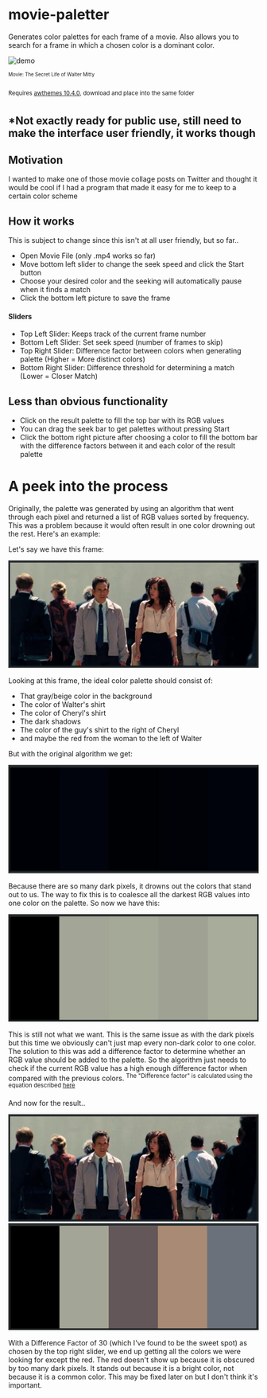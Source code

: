 # movie-paletter
Generates color palettes for each frame of a movie. Also allows you to search for a frame in which a chosen color is a dominant color.

![demo](https://github.com/DeeFrancois/movie-paletter/blob/master/ReadmeImages/demo.gif)

<sup><sup> Movie: The Secret Life of Walter Mitty</sup></sup>

<sup> Requires [awthemes 10.4.0](https://sourceforge.net/projects/tcl-awthemes/), download and place into the same folder </sup>
## *Not exactly ready for public use, still need to make the interface user friendly, it works though 

## Motivation
I wanted to make one of those movie collage posts on Twitter and thought it would be cool if I had a program that made it easy for me to keep to a certain color scheme

## How it works
This is subject to change since this isn't at all user friendly, but so far..
- Open Movie File (only .mp4 works so far)
- Move bottom left slider to change the seek speed and click the Start button
- Choose your desired color and the seeking will automatically pause when it finds a match
- Click the bottom left picture to save the frame

#### Sliders
- Top Left Slider: Keeps track of the current frame number
- Bottom Left Slider: Set seek speed (number of frames to skip)
- Top Right Slider: Difference factor between colors when generating palette (Higher = More distinct colors)
- Bottom Right Slider: Difference threshold for determining a match (Lower = Closer Match)

## Less than obvious functionality
- Click on the result palette to fill the top bar with its RGB values
- You can drag the seek bar to get palettes without pressing Start
- Click the bottom right picture after choosing a color to fill the bottom bar with the difference factors between it and each color of the result palette

# A peek into the process
Originally, the palette was generated by using an algorithm that went through each pixel and returned a list of RGB values sorted by frequency.
This was a problem because it would often result in one color drowning out the rest. Here's an example:

Let's say we have this frame:

![frame](https://github.com/DeeFrancois/movie-paletter/blob/master/ReadmeImages/example_frame.png)

Looking at this frame, the ideal color palette should consist of:
- That gray/beige color in the background
- The color of Walter's shirt
- The color of Cheryl's shirt
- The dark shadows
- The color of the guy's shirt to the right of Cheryl
- and maybe the red from the woman to the left of Walter

But with the original algorithm we get:

![frame](https://github.com/DeeFrancois/movie-paletter/blob/master/ReadmeImages/example_before.png)

Because there are so many dark pixels, it drowns out the colors that stand out to us.
The way to fix this is to coalesce all the darkest RGB values into one color on the palette. So now we have this:

![frame](https://github.com/DeeFrancois/movie-paletter/blob/master/ReadmeImages/example_muddy.png)

This is still not what we want. This is the same issue as with the dark pixels but this time we obviously can't just map every non-dark color to one color.
The solution to this was add a difference factor to determine whether an RGB value should be added to the palette. 
So the algorithm just needs to check if the current RGB value has a high enough difference factor when compared with the previous colors. 
<sup>The "Difference factor" is calculated using the equation described [here](https://en.wikipedia.org/wiki/Color_difference)</sup>

And now for the result..

![frame](https://github.com/DeeFrancois/movie-paletter/blob/master/ReadmeImages/example_frame.png)
![frame](https://github.com/DeeFrancois/movie-paletter/blob/master/ReadmeImages/example_after.png)

With a Difference Factor of 30 (which I've found to be the sweet spot) as chosen by the top right slider, we end up getting all the colors we were looking for except the red. 
The red doesn't show up because it is obscured by too many dark pixels. It stands out because it is a bright color, not because it is a common color. 
This may be fixed later on but I don't think it's important.


